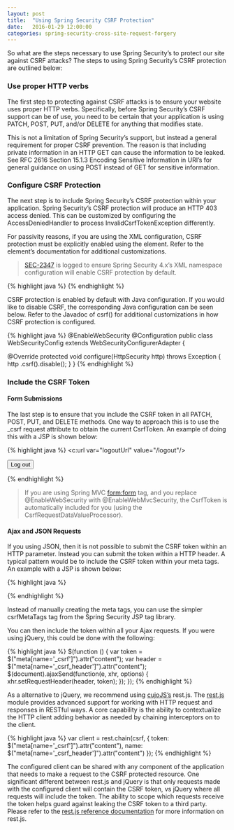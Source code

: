 ```yaml
---
layout: post
title:  "Using Spring Security CSRF Protection"
date:   2016-01-29 12:00:00
categories: spring-security-cross-site-request-forgery
---
```


So what are the steps necessary to use Spring Security’s to protect our site against CSRF attacks? The steps to using Spring Security’s CSRF protection are outlined below:

### Use proper HTTP verbs

The first step to protecting against CSRF attacks is to ensure your website uses proper HTTP verbs. Specifically, before Spring Security’s CSRF support can be of use, you need to be certain that your application is using PATCH, POST, PUT, and/or DELETE for anything that modifies state.

This is not a limitation of Spring Security’s support, but instead a general requirement for proper CSRF prevention. The reason is that including private information in an HTTP GET can cause the information to be leaked. See RFC 2616 Section 15.1.3 Encoding Sensitive Information in URI’s for general guidance on using POST instead of GET for sensitive information.

### Configure CSRF Protection

The next step is to include Spring Security’s CSRF protection within your application. Spring Security’s CSRF protection will produce an HTTP 403 access denied. This can be customized by configuring the AccessDeniedHandler to process InvalidCsrfTokenException differently.

For passivity reasons, if you are using the XML configuration, CSRF protection must be explicitly enabled using the <csrf> element. Refer to the <csrf> element’s documentation for additional customizations.

> [SEC-2347](https://jira.springsource.org/browse/SEC-2347) is logged to ensure Spring Security 4.x’s XML namespace configuration will enable CSRF protection by default.

{% highlight java %}
<http>
    <!-- ... -->
    <csrf />
</http>
{% endhighlight %}

CSRF protection is enabled by default with Java configuration. If you would like to disable CSRF, the corresponding Java configuration can be seen below. Refer to the Javadoc of csrf() for additional customizations in how CSRF protection is configured.

{% highlight java %}
@EnableWebSecurity
@Configuration
public class WebSecurityConfig extends
   WebSecurityConfigurerAdapter {

  @Override
  protected void configure(HttpSecurity http) throws Exception {
    http
      .csrf().disable();
  }
}
{% endhighlight %}

### Include the CSRF Token

#### Form Submissions

The last step is to ensure that you include the CSRF token in all PATCH, POST, PUT, and DELETE methods. One way to approach this is to use the _csrf request attribute to obtain the current CsrfToken. An example of doing this with a JSP is shown below:

{% highlight java %}
<c:url var="logoutUrl" value="/logout"/>
<form action="${logoutUrl}"
    method="post">
  <input type="submit"
    value="Log out" />
  <input type="hidden"
    name="${_csrf.parameterName}"
    value="${_csrf.token}"/>
</form>
{% endhighlight %}

> If you are using Spring MVC <form:form> tag, and you replace @EnableWebSecurity with @EnableWebMvcSecurity, the CsrfToken is automatically included for you (using the CsrfRequestDataValueProcessor).

#### Ajax and JSON Requests

If you using JSON, then it is not possible to submit the CSRF token within an HTTP parameter. Instead you can submit the token within a HTTP header. A typical pattern would be to include the CSRF token within your meta tags. An example with a JSP is shown below:

{% highlight java %}
<html>
  <head>
    <meta name="_csrf" content="${_csrf.token}"/>
    <!-- default header name is X-CSRF-TOKEN -->
    <meta name="_csrf_header" content="${_csrf.headerName}"/>
    <!-- ... -->
  </head>
  <!-- ... -->
{% endhighlight %}

Instead of manually creating the meta tags, you can use the simpler csrfMetaTags tag from the Spring Security JSP tag library.

You can then include the token within all your Ajax requests. If you were using jQuery, this could be done with the following:

{% highlight java %}
$(function () {
  var token = $("meta[name='_csrf']").attr("content");
  var header = $("meta[name='_csrf_header']").attr("content");
  $(document).ajaxSend(function(e, xhr, options) {
    xhr.setRequestHeader(header, token);
  });
});
{% endhighlight %}

As a alternative to jQuery, we recommend using [cujoJS’s](http://cujojs.com/) rest.js. The [rest.js](https://github.com/cujojs/rest) module provides advanced support for working with HTTP request and responses in RESTful ways. A core capability is the ability to contextualize the HTTP client adding behavior as needed by chaining interceptors on to the client.

{% highlight java %}
var client = rest.chain(csrf, {
  token: $("meta[name='_csrf']").attr("content"),
  name: $("meta[name='_csrf_header']").attr("content")
});
{% endhighlight %}

The configured client can be shared with any component of the application that needs to make a request to the CSRF protected resource. One significant different between rest.js and jQuery is that only requests made with the configured client will contain the CSRF token, vs jQuery where all requests will include the token. The ability to scope which requests receive the token helps guard against leaking the CSRF token to a third party. Please refer to the [rest.js reference documentation](https://github.com/cujojs/rest/tree/master/docs) for more information on rest.js.
